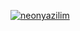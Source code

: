 <a href="https://github.com/neonyazilim"><img src="https://readme-typing-svg.demolab.com?font=Fira+Code&duration=1000&pause=500&color=2FCF00&background=000000&multiline=true&random=false&width=700&height=140&separator=%3C&lines=neonyazilim%3Cneonyazilim%3Cneonyazilim" alt="neonyazilim" /></a>
<!--
**neonyazilim/neonyazilim** is a ✨ _special_ ✨ repository because its `README.md` (this file) appears on your GitHub profile.

Here are some ideas to get you started:

- 🔭 I’m currently working on ...
- 🌱 I’m currently learning ...
- 👯 I’m looking to collaborate on ...
- 🤔 I’m looking for help with ...
- 💬 Ask me about ...
- 📫 How to reach me: ...
- 😄 Pronouns: ...
- ⚡ Fun fact: ...
-->
